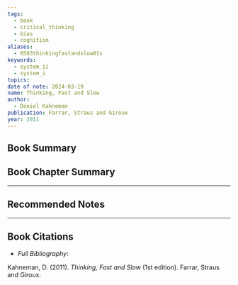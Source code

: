 ```yaml
---
tags:
  - book
  - critical_thinking
  - bias
  - cognition
aliases:
  - 0503thinkingfastandslow01s
keywords:
  - system_ii
  - system_i
topics: 
date of note: 2024-03-19
name: Thinking, Fast and Slow
author:
  - Daniel Kahneman
publication: Farrar, Straus and Giroux
year: 2011
---
```


## Book Summary



## Book Chapter Summary





-----------
##  Recommended Notes




----------
## Book Citations

- *Full Bibliography*:

Kahneman, D. (2011). _Thinking, Fast and Slow_ (1st edition). Farrar, Straus and Giroux.

